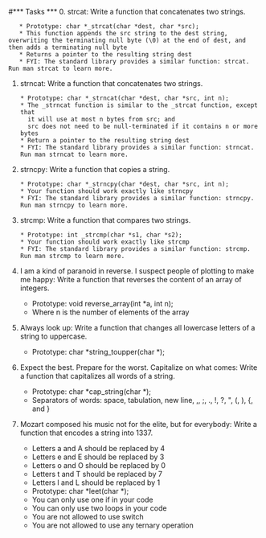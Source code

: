 #*** Tasks ***
0. strcat: Write a function that concatenates two strings.

       * Prototype: char *_strcat(char *dest, char *src);
       * This function appends the src string to the dest string, overwriting the terminating null byte (\0) at the end of dest, and then adds a terminating null byte
       * Returns a pointer to the resulting string dest
       * FYI: The standard library provides a similar function: strcat. Run man strcat to learn more.
  
1. strncat: Write a function that concatenates two strings.

       * Prototype: char *_strncat(char *dest, char *src, int n);
       * The _strncat function is similar to the _strcat function, except that
         it will use at most n bytes from src; and
         src does not need to be null-terminated if it contains n or more bytes
       * Return a pointer to the resulting string dest
       * FYI: The standard library provides a similar function: strncat. Run man strncat to learn more.
  
2. strncpy: Write a function that copies a string.

       * Prototype: char *_strncpy(char *dest, char *src, int n);
       * Your function should work exactly like strncpy
       * FYI: The standard library provides a similar function: strncpy. Run man strncpy to learn more.

3. strcmp: Write a function that compares two strings.

       * Prototype: int _strcmp(char *s1, char *s2);
       * Your function should work exactly like strcmp
       * FYI: The standard library provides a similar function: strcmp. Run man strcmp to learn more.

4. I am a kind of paranoid in reverse. I suspect people of plotting to make me happy: Write a function that reverses the content of an array of integers.

      * Prototype: void reverse_array(int *a, int n);
      * Where n is the number of elements of the array
  
5. Always look up: Write a function that changes all lowercase letters of a string to uppercase.

      * Prototype: char *string_toupper(char *);
  
6. Expect the best. Prepare for the worst. Capitalize on what comes: Write a function that capitalizes all words of a string.

      * Prototype: char *cap_string(char *);
      * Separators of words: space, tabulation, new line, ,, ;, ., !, ?, ", (, ), {, and }
  
7. Mozart composed his music not for the elite, but for everybody: Write a function that encodes a string into 1337.

     * Letters a and A should be replaced by 4
     * Letters e and E should be replaced by 3
     * Letters o and O should be replaced by 0
     * Letters t and T should be replaced by 7
     * Letters l and L should be replaced by 1
     * Prototype: char *leet(char *);
     * You can only use one if in your code
     * You can only use two loops in your code
     * You are not allowed to use switch
     * You are not allowed to use any ternary operation
